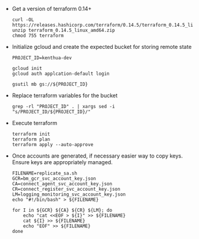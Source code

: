 * Get a version of terraform 0.14+
    ```
    curl -OL https://releases.hashicorp.com/terraform/0.14.5/terraform_0.14.5_linux_amd64.zip
    unzip terraform_0.14.5_linux_amd64.zip
    chmod 755 terraform
    ```

* Initialize gcloud and create the expected bucket for storing remote state
    ```
    PROJECT_ID=kenthua-dev

    gcloud init
    gcloud auth applcation-default login

    gsutil mb gs://${PROJECT_ID}
    ```

* Replace terraform variables for the bucket
    ```
    grep -rl "PROJECT_ID" . | xargs sed -i "s/PROJECT_ID/${PROJECT_ID}/"
    ```

* Execute terraform 
    ```
    terraform init
    terraform plan
    terraform apply --auto-approve
    ```

* Once accounts are generated, if necessary easier way to copy keys.  Ensure keys are appropriately managed.
    ```
    FILENAME=replicate_sa.sh
    GCR=bm_gcr_svc_account_key.json
    CA=connect_agent_svc_account_key.json
    CR=connect_register_svc_account_key.json
    LM=logging_monitoring_svc_account_key.json
    echo "#!/bin/bash" > ${FILENAME}

    for I in ${GCR} ${CA} ${CR} ${LM}; do
        echo "cat <<EOF > ${I}" >> ${FILENAME}
        cat ${I} >> ${FILENAME}
        echo "EOF" >> ${FILENAME}
    done
    ```